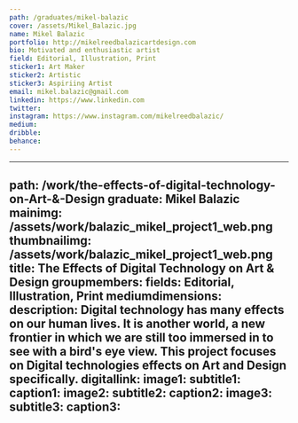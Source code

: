 ```yaml
---
path: /graduates/mikel-balazic
cover: /assets/Mikel_Balazic.jpg
name: Mikel Balazic
portfolio: http://mikelreedbalazicartdesign.com
bio: Motivated and enthusiastic artist
field: Editorial, Illustration, Print
sticker1: Art Maker
sticker2: Artistic
sticker3: Aspiriing Artist
email: mikel.balazic@gmail.com
linkedin: https://www.linkedin.com
twitter:
instagram: https://www.instagram.com/mikelreedbalazic/
medium:
dribble:
behance:
---
```


---
path: /work/the-effects-of-digital-technology-on-Art-&-Design
graduate: Mikel Balazic
mainimg: /assets/work/balazic_mikel_project1_web.png
thumbnailimg: /assets/work/balazic_mikel_project1_web.png
title: The Effects of Digital Technology on Art & Design
groupmembers:
fields: Editorial, Illustration, Print
mediumdimensions:
description: Digital technology has many effects on our human lives. It is another world, a new frontier in which we are still too immersed in to see with a bird's eye view. This project focuses on Digital technologies effects on Art and Design specifically.
digitallink:
image1:
subtitle1:
caption1:
image2:
subtitle2:
caption2:
image3:
subtitle3:
caption3:
---
